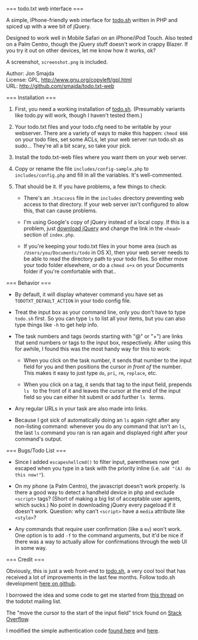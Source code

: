 === todo.txt web interface ===

A simple, iPhone-friendly web interface for [todo.sh](http://todotxt.com) written in PHP and spiced up with a wee bit of jQuery. 

Designed to work well in Mobile Safari on an iPhone/iPod Touch. Also tested on a Palm Centro, though the jQuery stuff doesn't work in crappy Blazer. If you try it out on other devices, let me know how it works, ok?

A screenshot, `screenshot.png` is included.

Author: Jon Smajda     
License: GPL,  http://www.gnu.org/copyleft/gpl.html     
URL: http://github.com/smajda/todo.txt-web

=== Installation ===

1. First, you need a working installation of [todo.sh](http://todotxt.com). (Presumably variants like todo.py will work, though I haven't tested them.) 

2. Your todo.txt files and your todo.cfg need to be writable by your webserver. There are a variety of ways to make this happen: `chmod 666` on your todo files, set some ACLs, let your web server run todo.sh as sudo... They're all a bit scary, so take your pick.

3. Install the todo.txt-web files where you want them on your web server.

4. Copy or rename the file `includes/config-sample.php` to `includes/config.php` and fill in all the variables. It's well-commented.

5. That should be it. If you have problems, a few things to check:

    * There's an `.htaccess` file in the `includes` directory preventing web access to that directory. If your web server isn't configured to allow this, that can cause problems. 

    * I'm using Google's copy of jQuery instead of a local copy. If this is a problem, just [download jQuery](http://jquery.com/) and change the link in the `<head>` section of `index.php`.

    * If you're keeping your todo.txt files in your home area (such as `/Users/you/Documents/todo` in OS X), then your web server needs to be able to read the directory path to your todo files. So either move your todo folder elsewhere, or do a `chmod o+x` on your Documents folder if you're comfortable with that..



=== Behavior ===

- By default, it will display whatever command you have set as `TODOTXT_DEFAULT_ACTION` in your todo config file. 

- Treat the input box as your command line, only you don't have to type `todo.sh` first. So you can type `ls` to list all your items, but you can also type things like `-h` to get help info.

- The task numbers and tags (words starting with "@" or "+") are links that send numbers or tags to the input box, respectively. After using this for awhile, I found this was the most handy way for this to work:

    * When you click on the task number, it sends that number to the input field for you and then positions the cursor _in front of_ the number. This makes it easy to just type `do`, `pri`, `rm`, `replace`, etc. 

    * When you click on a tag, it sends that tag to the input field, prepends `ls ` to the front of it and leaves the cursor at the end of the input field so you can either hit submit or add further `ls ` terms.

- Any regular URLs in your task are also made into links.

- Because I got sick of automatically doing an `ls` again right after any non-listing command: whenever you do any command that isn't an `ls`, the last `ls` command you ran is ran again and displayed right after your command's output. 


=== Bugs/Todo List ===

- Since I added `escapeshellcmd()` to filter input, parentheses now get escaped when you type in a task with the priority inline (i.e. `add "(A) do this now!"`).

- On my phone (a Palm Centro), the javascript doesn't work properly. Is there a good way to detect a handheld device in php and exclude `<script>` tags? (Short of making a big list of acceptable user agents, which sucks.) No point in downloading jQuery every pageload if it doesn't work. Question: why can't `<script>` have a `media` attribute like `<style>`? 

- Any commands that require user confirmation (like a `mv`) won't work. One option is to add `-f` to the command arguments, but it'd be nice if there was a way to actually allow for confirmations through the web UI in some way.


=== Credit ===

Obviously, this is just a web front-end to [todo.sh](http://todotxt.com), a very cool tool that has received a lot of improvements in the last few months. Follow todo.sh development [here on github](http://github.com/ginatrapani/todo.txt-cli).

I borrowed the idea and some code to get me started from [this thread](http://tech.groups.yahoo.com/group/todotxt/message/1320) on the todotxt mailing list. 

The "move the cursor to the start of the input field" trick found on [Stack Overflow](http://stackoverflow.com/questions/499126/jquery-set-cursor-position-in-text-area).

I modified the simple authentication code [found here](http://www.legend.ws/blog/tips-tricks/php-authentication-login-script/) and [here](http://www.phpnerds.com/article/using-cookies-in-php/2).

